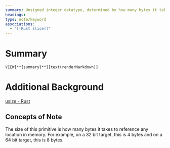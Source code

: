 ```yaml
---
summary: Unsigned integer datatype, determined by how many bytes it takes up in size.
headings: 
type: note/keyword
associations:
  - "[[Rust slice]]"
---
```

# Summary
`VIEW[**{summary}**][text(renderMarkdown)]`
# Additional Background
[usize - Rust](https://doc.rust-lang.org/nightly/std/primitive.usize.html)
## Concepts of Note
The size of this primitive is how many bytes it takes to reference any location in memory. For example, on a 32 bit target, this is 4 bytes and on a 64 bit target, this is 8 bytes.